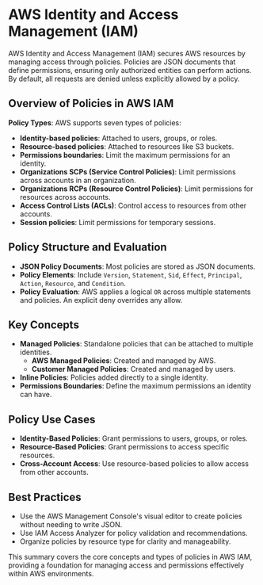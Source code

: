 # AWS Identity and Access Management (IAM)

AWS Identity and Access Management (IAM) secures AWS resources by managing access through policies. Policies are JSON documents that define permissions, ensuring only authorized entities can perform actions. By default, all requests are denied unless explicitly allowed by a policy.

## Overview of Policies in AWS IAM

**Policy Types**: AWS supports seven types of policies:

- **Identity-based policies**: Attached to users, groups, or roles.
- **Resource-based policies**: Attached to resources like S3 buckets.
- **Permissions boundaries**: Limit the maximum permissions for an identity.
- **Organizations SCPs (Service Control Policies)**: Limit permissions across accounts in an organization.
- **Organizations RCPs (Resource Control Policies)**: Limit permissions for resources across accounts.
- **Access Control Lists (ACLs)**: Control access to resources from other accounts.
- **Session policies**: Limit permissions for temporary sessions.

## Policy Structure and Evaluation

- **JSON Policy Documents**: Most policies are stored as JSON documents.
- **Policy Elements**: Include `Version`, `Statement`, `Sid`, `Effect`, `Principal`, `Action`, `Resource`, and `Condition`.
- **Policy Evaluation**: AWS applies a logical `OR` across multiple statements and policies. An explicit deny overrides any allow.

## Key Concepts

- **Managed Policies**: Standalone policies that can be attached to multiple identities.
  - **AWS Managed Policies**: Created and managed by AWS.
  - **Customer Managed Policies**: Created and managed by users.
- **Inline Policies**: Policies added directly to a single identity.
- **Permissions Boundaries**: Define the maximum permissions an identity can have.

## Policy Use Cases

- **Identity-Based Policies**: Grant permissions to users, groups, or roles.
- **Resource-Based Policies**: Grant permissions to access specific resources.
- **Cross-Account Access**: Use resource-based policies to allow access from other accounts.

## Best Practices

- Use the AWS Management Console's visual editor to create policies without needing to write JSON.
- Use IAM Access Analyzer for policy validation and recommendations.
- Organize policies by resource type for clarity and manageability.

This summary covers the core concepts and types of policies in AWS IAM, providing a foundation for managing access and permissions effectively within AWS environments.
